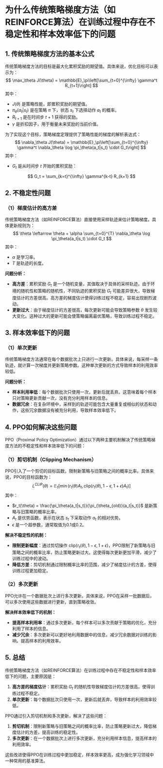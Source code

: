 # 为什么传统策略梯度方法（如REINFORCE算法）在训练过程中存在不稳定性和样本效率低下的问题

## 1. 传统策略梯度方法的基本公式

传统策略梯度方法的目标是最大化累积奖励的期望值。具体来说，优化目标可以表示为：
$$
\max_\theta J(\theta) = \mathbb{E}_\pi\left[\sum_{t=0}^{\infty} \gamma^t R_{t+1}\right]
$$
其中：

- $J(\theta)$ 是策略性能，即累积奖励的期望值。
- $\pi_\theta(a_t|s_t)$ 是在策略 $\pi$ 下，状态 $s_t$ 下选择动作 $a_t$ 的概率。
- $R_{t+1}$ 是在时间步 $t+1$ 获得的奖励。
- $\gamma$ 是折扣因子，用于衡量未来奖励的当前价值。

为了实现这个目标，策略梯度定理提供了策略性能的梯度的解析表达式：
$$
\nabla_\theta J(\theta) = \mathbb{E}_\pi\left[\sum_{t=0}^{\infty} \gamma^t \nabla_\theta \log \pi_\theta(a_t|s_t) \cdot G_t\right]
$$
其中：

- $G_t$ 是从时间步 $t$ 开始的累积奖励：

$$
G_t = \sum_{k=t}^{\infty} \gamma^{k-t} R_{k+1}
$$

## 2. 不稳定性问题

### （1）梯度估计的高方差

传统策略梯度方法（如REINFORCE算法）直接使用采样轨迹来估计策略梯度。具体更新规则为：
$$
\theta \leftarrow \theta + \alpha \sum_{t=0}^{T} \nabla_\theta \log \pi_\theta(a_t|s_t) \cdot G_t
$$
其中：

- $\alpha$ 是学习率。
- $T$ 是轨迹的长度。

**问题分析：**

- **高方差**：累积奖励 $G_t$ 是一个随机变量，其值取决于具体的采样轨迹。由于环境的随机性和策略的随机性，不同轨迹的累积奖励 $G_t$ 可能差异很大，导致梯度估计的方差很高。高方差的梯度估计使得训练过程不稳定，容易出现剧烈波动。
- **更新过大**：由于梯度估计的方差很高，每次更新可能会导致策略参数 $\theta$ 发生较大变化。这种过大的更新可能会使策略偏离最优策略，导致训练过程不稳定。

## 3. 样本效率低下的问题

### （1）单次更新

传统策略梯度方法通常在每个数据批次上只进行一次更新。具体来说，每采样一条轨迹，就计算一次梯度并更新策略参数。这种单次更新的方式导致样本的利用效率较低。

**问题分析：**

- **样本利用率低**：每个数据批次只使用一次，更新后就丢弃。这意味着每个样本只对策略更新贡献一次，没有充分利用样本的信息。
- **数据冗余**：在复杂环境中，采样到的轨迹可能包含大量重复或相似的状态和动作，这些冗余数据没有被充分利用，导致样本效率低下。

## 4. PPO如何解决这些问题

PPO（Proximal Policy Optimization）通过以下两种主要机制解决了传统策略梯度方法的不稳定性和样本效率低下的问题：

### （1）剪切机制（Clipping Mechanism）

PPO引入了一个剪切的目标函数，限制新策略与旧策略之间的概率比率。具体来说，PPO的目标函数为：
$$
L^{CLIP}(\theta) = \mathbb{E}_t\left[\min\left(r_t(\theta) A_t, \text{clip}(r_t(\theta), 1 - \epsilon, 1 + \epsilon) A_t\right)\right]
$$
其中：

- $r_t(\theta) = \frac{\pi_\theta(a_t|s_t)}{\pi_{\theta_{old}}(a_t|s_t)}$ 是新策略与旧策略的概率比率。
- $A_t$ 是优势函数，表示在状态 $s_t$ 下采取动作 $a_t$ 的相对优势。
- $\epsilon$ 是一个超参数，通常取值为0.1或0.2。

**解决不稳定性的机制：**

- **限制更新幅度**：通过剪切操作 $\text{clip}(r_t(\theta), 1 - \epsilon, 1 + \epsilon)$，PPO限制了新策略与旧策略之间的概率比率，防止策略更新过大。这使得每次更新更加平滑，减少了训练过程中的波动。
- **降低方差**：剪切机制通过限制概率比率的范围，减少了梯度估计的方差，使得训练过程更加稳定。

### （2）多次更新

PPO允许在一个数据批次上进行多次更新。具体来说，PPO在采样一批数据后，可以多次使用这些数据进行更新，直到策略收敛。

**解决样本效率低下的机制：**

- **提高样本利用率**：通过多次更新，每个样本可以多次贡献于策略的优化，充分利用了样本的信息。
- **减少冗余**：多次更新可以更好地利用数据中的信息，减少冗余数据对训练的影响，提高样本的利用效率。

## 5. 总结

传统策略梯度方法（如REINFORCE算法）在训练过程中存在不稳定性和样本效率低下的问题，主要原因是：

1. **高方差的梯度估计**：累积奖励 $G_t$ 的随机性导致梯度估计的方差很高，使得训练过程不稳定。
2. **单次更新**：每个数据批次只使用一次，更新后就丢弃，导致样本的利用效率较低。

PPO通过引入剪切机制和多次更新，解决了这些问题：

1. **剪切机制**：限制新策略与旧策略之间的概率比率，防止策略更新过大，降低梯度估计的方差，提高训练的稳定性。
2. **多次更新**：在一个数据批次上进行多次更新，充分利用样本信息，提高样本的利用效率。

这些改进使得PPO在训练过程中更加稳定，样本效率更高，成为强化学习领域中一种常用的基准算法。
